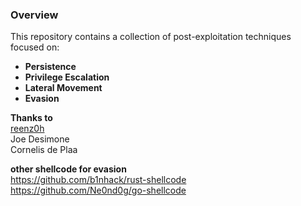 ### Overview  

This repository contains a collection of post-exploitation techniques focused on:  
- **Persistence**  
- **Privilege Escalation**  
- **Lateral Movement**  
- **Evasion**  

**Thanks to**  
[reenz0h](https://x.com/SEKTOR7net)  
Joe Desimone  
Cornelis de Plaa  



**other shellcode for evasion**  
https://github.com/b1nhack/rust-shellcode  
https://github.com/Ne0nd0g/go-shellcode  
